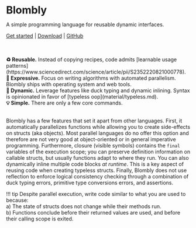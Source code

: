 <h1 style="margin-bottom:0px;">Blombly</h1>

A simple programming language for reusable dynamic interfaces. 

[Get started](setup.md) | [Download](https://github.com/maniospas/Blombly/releases/latest) | [GitHub](https://github.com/maniospas/Blombly)


<br>
<br>
<b> ♻️ Reusable.</b>
Instead of copying recipes, code admits [learnable usage patterns](https://www.sciencedirect.com/science/article/pii/S2352220821000778).
<br>
<b>🚀 Expressive.</b> 
Focus on writing algorithms with automated parallelism. Blombly ships with operating system and web tools.
<br>
<b>🦆 Dynamic.</b> Leverage features like duck typing and dynamic inlining. Syntax is opinionated in favor of [typeless oop](material/typeless.md).
<br>
<b> 💡 Simple.</b> There are only a few core commands.

<br>
<br>

Blombly has a few features that set it apart from other languages. First, it 
automatically parallelizes functions while allowing you to create side-effects on structs (aka objects).
Most parallel languages do no offer this option and therefore are not very good at
object-oriented or in general imperative programming.
Furthermore, closure (visible symbols) contains the `final`
variables of the execution scope; you can preserve definition information on callable structs,
but usually functions adapt to where they run.
You can also dynamically inline multiple code blocks *at runtime*. This is a key aspect of reusing code
when creating typeless structs. Finally, Blombly does not use reflection to enforce logical
consistency checking through a combination of duck typing errors, 
primitive type conversions errors, and assertions.

!!! tip 
    Despite parallel execution, write code similar to what you are used to because: <br>
    a) The state of structs does not change while their methods run. <br>
    b) Functions conclude before their returned values are used, and before their calling scope is exited. <br>


<style>
.md-sidebar {
    display: none;
}

@media screen and (max-width: 76.2344em) {
    .md-sidebar {
        display: block;
    }
}
</style>